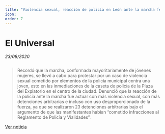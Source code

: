 ```yaml
---
title: "Violencia sexual, reacción de policía en León ante la marcha feminista, acusa senadora de Morena"
icon:
order: 7
---
```

# El Universal
*23/08/2020*

<a href="#" class="image featured"><img src="https://www.eluniversal.com.mx/sites/default/files/2020/08/23/marcha_guanajuato.jpg" alt="" /></a>

> Recordó que la marcha, conformada mayoritariamente de jóvenes mujeres, se llevó a cabo para protestar por un caso de violencia sexual cometido por elementos de la policía municipal contra una joven, esto en las inmediaciones de la caseta de policía de la Plaza del Expiatorio en el centro de la ciudad. Denunció que la reacción de la policía ante la marcha fue actuar con más violencia sexual, con más detenciones arbitrarias e incluso con uso desproporcionado de la fuerza, ya que se realizaron 23 detenciones arbitrarias bajo el argumento de que las manifestantes habían “cometido infracciones al Reglamento de Policía y Vialidades”.

[Ver noticia](https://www.eluniversal.com.mx/nacion/violencia-sexual-reaccion-de-policia-en-leon-ante-la-marcha-feminista-acusa-senadora-de)
